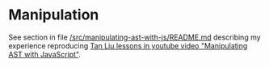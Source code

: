 # Manipulation

See section in file [/src/manipulating-ast-with-js/README.md](/src/manipulating-ast-with-js/README.md) describing my experience reproducing [Tan Liu lessons in youtube video "Manipulating AST with JavaScript"](https://youtu.be/5z28bsbJJ3w?si=-65NxcFhTM8wpGLX).